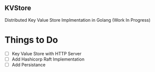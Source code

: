 ## KVStore

Distributed Key Value Store Implmentation in Golang (Work In Progress)

# Things to Do

- [ ] Key Value Store with HTTP Server
- [ ] Add Hashicorp Raft Implementation
- [ ] Add Persistance
